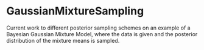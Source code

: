 # GaussianMixtureSampling
Current work to different posterior sampling schemes on an example of a Bayesian Gaussian Mixture Model, where the data is given and the posterior distribution of the mixture means is sampled.
